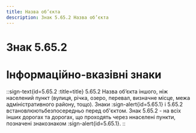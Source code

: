 ```yaml
---
title: Назва об’єкта
description: Знак 5.65.2 Назва об’єкта
---
```

# Знак 5.65.2
# Інформаційно-вказівні знаки
::sign-text{id=5.65.2 :title=title}
5.65.2 Назва об’єкта іншого, ніж населений пункт (вулиця, річка, озеро, перевал, визначне місце, межа адміністративного району, тощо).
Знаки :sign-alert{id=5.65.1} і 5.65.2 встановлюютьбезпосередньо перед об'єктом.
Знак 5.65.2 - на всіх інших дорогах та дорогах, що проходять через ннаселені пункти, позначені знакознаком :sign-alert{id=5.65.1}.
::